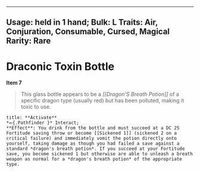
---
Usage: held in 1 hand;
Bulk: L
Traits: Air, Conjuration, Consumable, Cursed, Magical
Rarity: Rare
---

# Draconic Toxin Bottle

**Item 7**

> This glass bottle appears to be a *[[Dragon'S Breath Potion]]* of a specific dragon type (usually red) but has been polluted, making it toxic to use.

```ad-embed-ability
title: **Activate**
*⬻{.Pathfinder }* Interact; 
**Effect**: You drink from the bottle and must succeed at a DC 25 Fortitude saving throw or become [[Sickened 1]] (sickened 2 on a critical failure) and immediately vomit the potion directly onto yourself, taking damage as though you had failed a save against a standard *dragon's breath potion*. If you succeed at your Fortitude save, you become sickened 1 but otherwise are able to unleash a breath weapon as normal for a *dragon's breath potion* of the appropriate type.

```
